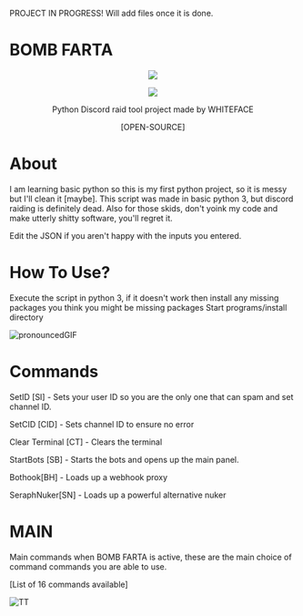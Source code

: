 PROJECT IN PROGRESS! Will add files once it is done.

# BOMB FARTA

<p align="center">
<img src="https://img.shields.io/badge/Python-3_or_higher-blue" </a>
</p>

<p align="center">
<img src="https://github.com/BLOOD-FIST/BOMB-FARTA/assets/136256919/f7f7b5d0-fd20-432c-843c-f2bdebb24407" </a>
</p>

<p align="center">
Python Discord raid tool project made by WHITEFACE
</p>

<p align="center">
[OPEN-SOURCE]
</p>


# About

I am learning basic python so this is my first python project, so it is messy but I'll clean it [maybe].
This script was made in basic python 3, but discord raiding is definitely dead. 
Also for those skids, don't yoink my code and make utterly shitty software, you'll regret it.

Edit the JSON if you aren't happy with the inputs you entered.

# How To Use?

Execute the script in python 3,
if it doesn't work then install any missing packages you think you might be missing packages
Start programs/install directory

![pronouncedGIF](https://github.com/BLOOD-FIST/BOMB-FARTA/assets/136256919/fa6f7031-f6cc-4814-a367-37fcf36c42f2)

# Commands

SetID [SI] - Sets your user ID so you are the only one that can spam and set channel ID. 

SetCID [CID] - Sets channel ID to ensure no error

Clear Terminal [CT] - Clears the terminal

StartBots [SB] - Starts the bots and opens up the main panel.

Bothook[BH] - Loads up a webhook proxy

SeraphNuker[SN] - Loads up a powerful alternative nuker


# MAIN

Main commands when BOMB FARTA is active, these are the main choice of command commands you are able to use. 

[List of 16 commands available]

![TT](https://github.com/BLOOD-FIST/BOMB-FARTA/assets/136256919/8c2076ec-68f2-4f34-97f1-d76c45ea63e5)


